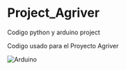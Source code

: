 # Project_Agriver
Codigo python y arduino project

Codigo usado para el Proyecto Agriver

![Arduino](https://user-images.githubusercontent.com/57787417/166850919-a4d4df98-842e-4820-9a43-b38418ff3b6d.JPG)
